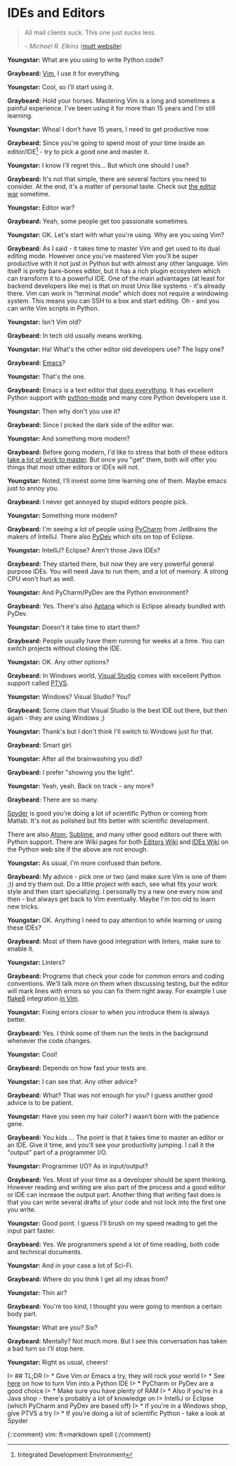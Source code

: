 # IDEs and Editors

> All mail clients suck. This one just sucks less.
> 
>   *- Michael R. Elkins* ([mutt website](http://www.mutt.org/))

**Youngstar:** What are you using to write Python code?

**Graybeard:** [Vim][vim], I use it for everything.

**Youngstar:** Cool, so I'll start using it.

**Graybeard:** Hold your horses. Mastering Vim is a long and sometimes a painful
experience. I've been using it for more than 15 years and I'm still learning.

**Youngstar:** Whoa! I don't have 15 years, I need to get productive now.

**Graybeard:** Since you're going to spend most of your time inside an
editor/IDE[^ide] - try to pick a good one and master it.

**Youngstar:** I know I'll regret this... But which one should I use?

**Graybeard:** It's not that simple, there are several factors you need to
consider. At the end, it's a matter of personal taste. Check out [the editor
war][edwar] sometime.

**Youngstar:** Editor war?

**Graybeard:** Yeah, some people get too passionate sometimes.

**Youngstar:** OK. Let's start with what you're using. Why are you using Vim?

**Graybeard:** As I said - it takes time to master Vim and get used to its dual
editing mode. However once you've mastered Vim you'll be super productive with
it not just in Python but with almost any other language. Vim itself is pretty
bare-bones editor, but it has a rich plugin ecosystem which can transform it to
a powerful IDE. One of the main advantages (at least for backend developers like
me) is that on most Unix like systems - it's already there. Vim can work in
"terminal mode" which does not require a windowing system. This means you can
SSH to a box and start editing. Oh - and you can write Vim scripts in Python.

**Youngstar:** Isn't Vim old?

**Graybeard:** In tech old usually means working.

**Youngstar:** Ha! What's the other editor old developers use? The lispy one?

**Graybeard:** [Emacs][emacs]?

**Youngstar:** That's the one.

**Graybeard:** Emacs is a text editor that [does
everything][bf]. It has excellent Python support with
[python-mode](https://launchpad.net/python-mode) and many core Python developers
use it.

**Youngstar:** Then why don't you use it?

**Graybeard:** Since I picked the dark side of the editor war.

**Youngstar:** And something more modern?

**Graybeard:** Before going modern, I'd like to stress that both of these
editors [take a lot of work to master][lc]. But once you "get" them, both will
offer you things that most other editors or IDEs will not.

**Youngstar:** Noted, I'll invest some time learning one of them. Maybe emacs
just to annoy you.

**Graybeard:** I never get annoyed by stupid editors people pick.

**Youngstar:** Something more modern?

**Graybeard:** I'm seeing a lot of people using [PyCharm][pycharm] from
JetBrains the makers of IntelliJ. There also [PyDev][pydev] which sits on
top of Eclipse.

**Youngstar:** IntelliJ? Eclipse? Aren't those Java IDEs?

**Graybeard:** They started there, but now they are very powerful general
purpose IDEs. You will need Java to run them, and a lot of memory. A strong CPU
won't hurt as well.

**Youngstar:** And PyCharm/PyDev are the Python environment?

**Graybeard:** Yes. There's also [Aptana][aptana] which is Eclipse already
bundled with PyDev.

**Youngstar:** Doesn't it take time to start them?

**Graybeard:** People usually have them running for weeks at a time. You can
switch projects without closing the IDE.

**Youngstar:** OK. Any other options?

**Graybeard:** In Windows world, [Visual Studio][vs] comes with excellent Python
support called [PTVS][ptvs].

**Youngstar:** Windows? Visual Studio? You?

**Graybeard:** Some claim that Visual Studio is the best IDE out there, but then
again - they are using Windows ;)

**Youngstar:** Thank's but I don't think I'll switch to Windows just for that.

**Graybeard:** Smart girl.

**Youngstar:** After all the brainwashing you did?

**Graybeard:** I prefer "showing you the light".

**Youngstar:** Yeah, yeah. Back on track - any more?

**Graybeard:** There are so many.

[Spyder][spyder] is good you're doing a lot of scientific Python or coming from Matlab. It's not as polished but fits better with scientific development.

There are also [Atom][atom], [Sublime][sublime], and many other good editors out
there with Python support. There are Wiki pages for both [Editors Wiki][edwiki]
and [IDEs Wiki][idewiki] on the Python web site if the above are not enough.

**Youngstar:** As usual, I'm more confused than before.

**Graybeard:** My advice - pick one or two (and make sure Vim is one of them ;))
and try them out. Do a little project with each, see what fits your work style
and then start specializing. I personally try a new one every now and then - but
always get back to Vim eventually. Maybe I'm too old to learn new tricks.

**Youngstar:** OK. Anything I need to pay attention to while learning or using
these IDEs?

**Graybeard:** Most of them have good integration with linters, make sure to
enable it.

**Youngstar:** Linters?

**Graybeard:** Programs that check your code for common errors and coding
conventions. We'll talk more on them when discussing testing, but the editor
will mark lines with errors so you can fix them right away. For example I use
[flake8][flake8] integration [in Vim][vim8].

**Youngstar:** Fixing errors closer to when you introduce them is always
better.

**Graybeard:** Yes. I think some of them run the tests in the background
whenever the code changes.

**Youngstar:** Cool!

**Graybeard:** Depends on how fast your tests are.

**Youngstar:** I can see that. Any other advice?

**Graybeard:** What? That was not enough for you? I guess another good advice is
to be patient.

**Youngstar:** Have you seen my hair color? I wasn't born with the patience
gene.

**Graybeard:** You kids ... The point is that it takes time to master an editor
or an IDE. Give it time, and you'll see your productivity jumping. I call it the
"output" part of a programmer I/O.

**Youngstar:** Programmer I/O? As in input/output?

**Graybeard:** Yes. Most of your time as a developer should be spent thinking.
However reading and writing are also part of the process and a good editor or
IDE can increase the output part. Another thing that writing fast does is that
you can write several drafts of your code and not lock into the first one you
write.

**Youngstar:** Good point. I guess I'll brush on my speed reading to get the
input part faster.

**Graybeard:** Yes. We programmers spend a lot of time reading, both code and
technical documents.

**Youngstar:** And in your case a lot of Sci-Fi.

**Graybeard:** Where do you think I get all my ideas from?

**Youngstar:** Thin air?

**Graybeard:** You're too kind, I thought you were going to mention a certain
body part.

**Youngstar:** What are you? Six?

**Graybeard:** Mentally? Not much more. But I see this conversation has taken a
bad turn so I'll stop here.

**Youngstar:** Right as usual, cheers!


I> ## TL;DR
I> * Give Vim or Emacs a try, they will rock your world
I>    * See [here][vimide] on how to turn Vim into a Python IDE
I> * PyCharm or PyDev are a good choice
I>     * Make sure you have plenty of RAM
I>     * Also if you're in a Java shop - there's probably a lot of knowledge on
I>        IntelliJ or Eclipse (which PyCharm and PyDev are based off)
I> * If you're in a Windows shop, give PTVS a try
I> * If you're doing a lot of scientific Python - take a look at Spyder

[atom]: http://atom.io/
[aptana]: http://www.aptana.com/
[bf]: http://xkcd.com/378/
[edwar]: http://en.wikipedia.org/wiki/Editor_war 
[emacs]: http://www.gnu.org/software/emacs/
[lc]: http://www.terminally-incoherent.com/blog/wp-content/uploads/2006/08/curves.jpg
[ptvs]: http://microsoft.github.io/PTVS/
[pycharm]: https://www.jetbrains.com/pycharm/
[pydev]: http://www.pydev.org/
[vim]: http://www.vim.org/
[vs]: https://www.visualstudio.com/
[spyder]: https://github.com/spyder-ide/spyder
[sublime]: http://www.sublimetext.com/
[edwiki]: https://wiki.python.org/moin/PythonEditors
[idewiki]: https://wiki.python.org/moin/IntegratedDevelopmentEnvironments
[vimide]: http://unlogic.co.uk/2013/02/08/vim-as-a-python-ide/
[flake8]: https://flake8.readthedocs.org/en/latest/
[vim8]: https://github.com/nvie/vim-flake8

[^ide]: Integrated Development Environment

{::comment}
vim: ft=markdown spell
{:/comment}
